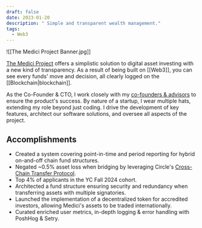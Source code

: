 ```yaml
---
draft: false
date: 2023-01-20
description: " Simple and transparent wealth management."
tags:
  - Web3
---
```

![[The Medici Project Banner.jpg]]

<a href="https://medici.ai" target="_none">The Medici Project</a> offers a simplistic solution to digital asset investing with a new kind of transparency. As a result of being built on [[Web3]], you can see every funds' move and decision, all clearly logged on the [[Blockchain|blockchain]].

As the Co-Founder & CTO, I work closely with my <a target="_blank" href="https://medici.ai/team">co-founders & advisors</a> to ensure the product's success. By nature of a startup, I wear multiple hats, extending my role beyond just coding. I drive the development of key features, architect our software solutions, and oversee all aspects of the project.

## Accomplishments
- Created a system covering point-in-time and period reporting for hybrid on-and-off chain fund structures.
- Negated ~0.5% asset loss when bridging by leveraging Circle's <a href="https://www.circle.com/en/cross-chain-transfer-protocol" target="blank_">Cross-Chain Transfer Protocol</a>.
- Top 4% of applicants in the YC Fall 2024 cohort. 
-  Architected a fund structure ensuring security and redundancy when transferring assets with multiple signatories.
- Launched the implementation of a decentralized token for accredited investors, allowing Medici's assets to be traded internationally.
- Curated enriched user metrics, in-depth logging & error handling with PoshHog & Setry.
